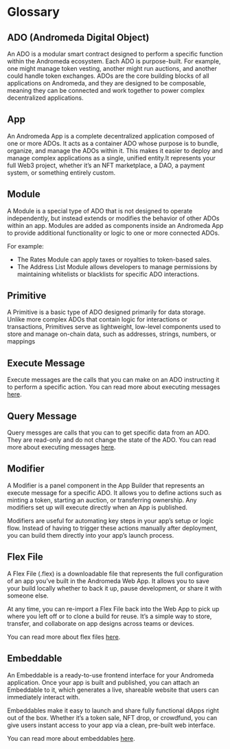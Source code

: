 # Glossary

## ADO (Andromeda Digital Object)

An ADO is a modular smart contract designed to perform a specific function within the Andromeda ecosystem. Each ADO is purpose-built. For example, one might manage token vesting, another might run auctions, and another could handle token exchanges. ADOs are the core building blocks of all applications on Andromeda, and they are designed to be composable, meaning they can be connected and work together to power complex decentralized applications.

## App

An Andromeda App is a complete decentralized application composed of one or more ADOs. It acts as a container ADO whose purpose is to bundle, organize, and manage the ADOs within it. This makes it easier to deploy and manage complex applications as a single, unified entity.It represents your full Web3 project, whether it’s an NFT marketplace, a DAO, a payment system, or something entirely custom.

## Module

A Module is a special type of ADO that is not designed to operate independently, but instead extends or modifies the behavior of other ADOs within an app. Modules are added as components inside an Andromeda App to provide additional functionality or logic to one or more connected ADOs.

For example:

* The Rates Module can apply taxes or royalties to token-based sales.
* The Address List Module allows developers to manage permissions by maintaining whitelists or blacklists for specific ADO interactions.

## Primitive

A Primitive is a basic type of ADO designed primarily for data storage. Unlike more complex ADOs that contain logic for interactions or transactions, Primitives serve as lightweight, low-level components used to store and manage on-chain data, such as addresses, strings, numbers, or mappings

## Execute Message

Execute messages are the calls that you can make on an ADO instructing it to perform a specific action. You can read more about executing messages [here](../learning-the-basics/using-execute-messages.md).

## Query Message

Query messges are calls that you can to get specific data from an ADO. They are read-only and do not change the state of the ADO. You can read more about executing messages [here](../learning-the-basics/using-queries.md).

## Modifier

A Modifier is a panel component in the App Builder that represents an execute message for a specific ADO. It allows you to define actions such as minting a token, starting an auction, or transferring ownership. Any modifiers set up will execute directly when an App is published.

Modifiers are useful for automating key steps in your app’s setup or logic flow. Instead of having to trigger these actions manually after deployment, you can build them directly into your app’s launch process.

## Flex File

A Flex File (.flex) is a downloadable file that represents the full configuration of an app you’ve built in the Andromeda Web App. It allows you to save your build locally whether to back it up, pause development, or share it with someone else.

At any time, you can re-import a Flex File back into the Web App to pick up where you left off or to clone a build for reuse. It’s a simple way to store, transfer, and collaborate on app designs across teams or devices.

You can read more about flex files [here](../guides-and-examples/importing-exporting-data.md).

## Embeddable

An Embeddable is a ready-to-use frontend interface for your Andromeda application. Once your app is built and published, you can attach an Embeddable to it, which generates a live, shareable website that users can immediately interact with.

Embeddables make it easy to launch and share fully functional dApps right out of the box. Whether it’s a token sale, NFT drop, or crowdfund, you can give users instant access to your app via a clean, pre-built web interface.&#x20;

You can read more about embeddables [here](../guides-and-examples/embeddables/).
